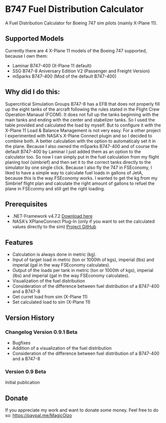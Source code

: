 # B747 Fuel Distribution Calculator
A Fuel Distribution Calculator for Boeing 747 sim pilots (mainly X-Plane 11).
## Supported Models
Currently there are 4 X-Plane 11 models of the Boeing 747 supported, because I own them:
- Laminar B747-400 (X-Plane 11 default)
- SSG B747-8 Aniversary Edition V2 (Passenger and Freight Version)
- mSparks B747-400 (Mod of the default B747-400)
## Why did I do this:
Supercritical Simulation Groups B747-8 has a EFB that does not properly fill up the eight tanks of the arcraft following the rules stated in the Flight Crew Operation Manaual (FCOM). It does not full up the tanks beginning with the main tanks and ending with the center and stabelizer tanks. So I used the table provided and calculated the load by myself. But to configure it with the X-Plane 11 Load & Balance Management is not very easy.
For a other project I experimented with NASA's X-Plane Connect plugin and so I decided to combine both. A better calculation with the option to automaticaly set it in the plane.
Because I also owned the mSparks B747-400 and of course the default B747-400 by Laminar I just added them as an option to the calculator too.
So now I can simply put in the fuel calculation from my flight planing tool (simbrief) and then set it to the correct tanks directly to the simulator by one single click.
Because I also fly the 747 in FSEconomy, I liked to have a simple way to calculate fuel loads in gallons of JetA, because this is the way FSEconomy works. I wanted to get the kg from my Simbrief flight plan and calculate the right amount of gallons to refuel the plane in FSEconmy and still get the right loading.
## Prerequisites
- .NET-Framework v4.7.2 [Download here](https://dotnet.microsoft.com/download/dotnet-framework/net472)
- NASA's XPlaneConnect Plug-In (only if you want to set the calculated values directly to the sim) [Project GitHub](https://github.com/nasa/XPlaneConnect)
## Features
- Calculation is always done in metric (kg).
- Input of target load in metric (ton or 1000th of kgs), imperial (lbs) and imperial (gal in the way FSEconomy calculates).
- Output of the loads per tank in metric (ton or 1000th of kgs), imperial (lbs) and imperial (gal in the way FSEconomy calculates).
- Visualization of the fuel distribution
- Consideration of the difference between fuel distribution of a B747-400 and a B747-8
- Get curret load from sim (X-Plane 11)
- Set calculated load to sim (X-Plane 11)
## Version History
### Changelog Version 0.9.1 Beta
- Bugfixes
- Addition of a visualization of the fuel distribution
- Consideration of the difference between fuel distribution of a B747-400 and a B747-8
### Version 0.9 Beta
Initial publication
## Donate
If you appreciate my work and want to donate some money. Feel free to do so: https://paypal.me/MagicOizo
